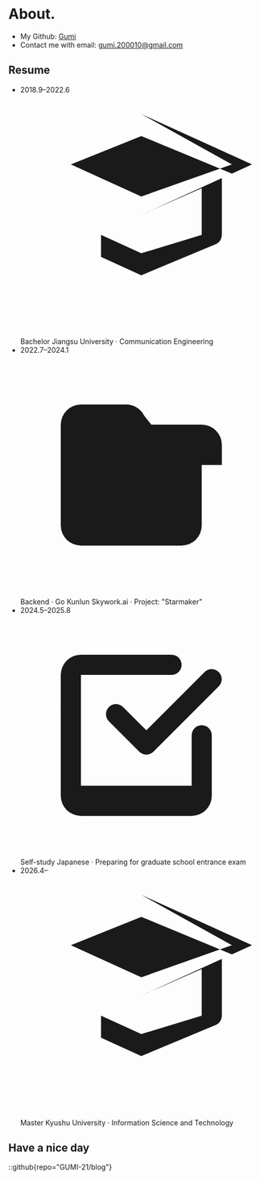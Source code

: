 # About.
+ My Github: [Gumi](https://github.com/GUMI-21)
+ Contact me with email: gumi.200010@gmail.com

## Resume

<ul class="mt-2 space-y-3">
    <li class="flex flex-wrap items-center gap-2">
        <span class="inline-flex w-[6.2rem]"><span class="inline-flex items-center gap-1.5 rounded-full px-2 py-0.5 text-xs font-medium bg-[hsl(var(--hue)_85%_60%_/_0.15)] text-[hsl(var(--hue)_70%_35%)] dark:text-[hsl(var(--hue)_85%_80%)]">2018.9–2022.6</span></span>
        <span class="inline-flex items-center gap-1.5 rounded-full px-2 py-0.5 text-xs font-medium bg-[hsl(var(--hue)_75%_55%_/_0.18)] text-[hsl(var(--hue)_65%_35%)] dark:text-[hsl(var(--hue)_80%_85%)]">
          <svg xmlns="http://www.w3.org/2000/svg" viewBox="0 0 24 24" fill="currentColor" class="w-3.5 h-3.5"><path d="M12 2 1 7l11 5 8-3.636V14a1 1 0 0 1-.553.894L12 18l-4-1.818V14l4 1.818L18 14V9.364L12 12 1 7l11-5 11 5-2 .909L12 4.182 5 7l7 3.182L21 7"/></svg>
          Bachelor
        </span>
        <span class="text-sm">Jiangsu University · Communication Engineering</span>
    </li>
    <li class="flex flex-wrap items-center gap-2">
        <span class="inline-flex w-[6.2rem]"><span class="inline-flex items-center gap-1.5 rounded-full px-2 py-0.5 text-xs font-medium bg-[hsl(var(--hue)_85%_60%_/_0.15)] text-[hsl(var(--hue)_70%_35%)] dark:text-[hsl(var(--hue)_85%_80%)]">2022.7–2024.1</span></span>
        <span class="inline-flex items-center gap-1.5 rounded-full px-2 py-0.5 text-xs font-medium bg-[hsl(var(--hue)_75%_55%_/_0.18)] text-[hsl(var(--hue)_65%_35%)] dark:text-[hsl(var(--hue)_80%_85%)]">
          <svg xmlns="http://www.w3.org/2000/svg" viewBox="0 0 24 24" fill="currentColor" class="w-3.5 h-3.5"><path d="M4 7a2 2 0 0 1 2-2h4.5a2 2 0 0 1 1.789 1.106L13 7h5a2 2 0 0 1 2 2v2h-2v6a2 2 0 0 1-2 2H6a2 2 0 0 1-2-2V9a2 2 0 0 1 0-.118V7Z"/></svg>
          Backend · Go
        </span>
        <span class="text-sm">Kunlun Skywork.ai · Project: "Starmaker"</span>
    </li>
    <li class="flex flex-wrap items-center gap-2">
        <span class="inline-flex w-[6.2rem]"><span class="inline-flex items-center gap-1.5 rounded-full px-2 py-0.5 text-xs font-medium bg-[hsl(var(--hue)_85%_60%_/_0.15)] text-[hsl(var(--hue)_70%_35%)] dark:text-[hsl(var(--hue)_85%_80%)]">2024.5–2025.8</span></span>
        <span class="inline-flex items-center gap-1.5 rounded-full px-2 py-0.5 text-xs font-medium bg-[hsl(var(--hue)_75%_55%_/_0.18)] text-[hsl(var(--hue)_65%_35%)] dark:text-[hsl(var(--hue)_80%_85%)]">
          <svg xmlns="http://www.w3.org/2000/svg" viewBox="0 0 24 24" fill="currentColor" class="w-3.5 h-3.5"><path d="M4 6a2 2 0 0 1 2-2h9a1 1 0 1 1 0 2H6v11h11v-5a1 1 0 1 1 2 0v6a2 2 0 0 1-2 2H6a2 2 0 0 1-2-2V6Zm14.293-.293a1 1 0 0 1 1.414 1.414l-6.5 6.5a1 1 0 0 1-1.414 0l-3-3a1 1 0 1 1 1.414-1.414l2.293 2.293 5.793-5.793Z"/></svg>
          Self-study
        </span>
        <span class="text-sm">Japanese · Preparing for graduate school entrance exam</span>
    </li>
    <li class="flex flex-wrap items-center gap-2">
        <span class="inline-flex w-[6.2rem]"><span class="inline-flex items-center gap-1.5 rounded-full px-2 py-0.5 text-xs font-medium bg-[hsl(var(--hue)_85%_60%_/_0.15)] text-[hsl(var(--hue)_70%_35%)] dark:text-[hsl(var(--hue)_85%_80%)]">2026.4–</span></span>
        <span class="inline-flex items-center gap-1.5 rounded-full px-2 py-0.5 text-xs font-medium bg-[hsl(var(--hue)_75%_55%_/_0.18)] text-[hsl(var(--hue)_65%_35%)] dark:text-[hsl(var(--hue)_80%_85%)]">
          <svg xmlns="http://www.w3.org/2000/svg" viewBox="0 0 24 24" fill="currentColor" class="w-3.5 h-3.5"><path d="M12 2 1 7l11 5 8-3.636V14a1 1 0 0 1-.553.894L12 18l-4-1.818V14l4 1.818L18 14V9.364L12 12 1 7l11-5 11 5-2 .909L12 4.182 5 7l7 3.182L21 7"/></svg>
          Master
        </span>
        <span class="text-sm">Kyushu University · Information Science and Technology</span>
    </li>
</ul>

## Have a nice day

::github{repo="GUMI-21/blog"}
